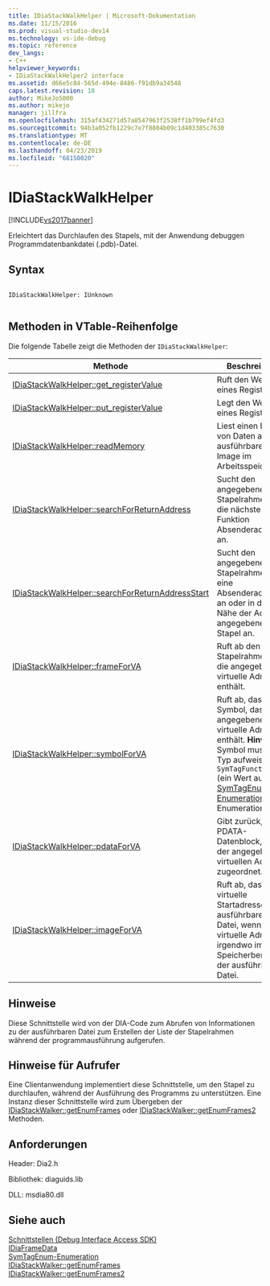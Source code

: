 ```yaml
---
title: IDiaStackWalkHelper | Microsoft-Dokumentation
ms.date: 11/15/2016
ms.prod: visual-studio-dev14
ms.technology: vs-ide-debug
ms.topic: reference
dev_langs:
- C++
helpviewer_keywords:
- IDiaStackWalkHelper2 interface
ms.assetid: d66e5c84-565d-494e-8486-f91db9a34548
caps.latest.revision: 18
author: MikeJo5000
ms.author: mikejo
manager: jillfra
ms.openlocfilehash: 315af434271d57a8547963f2538ff1b799ef4fd3
ms.sourcegitcommit: 94b3a052fb1229c7e7f8804b09c1d403385c7630
ms.translationtype: MT
ms.contentlocale: de-DE
ms.lasthandoff: 04/23/2019
ms.locfileid: "68150020"
---
```

# <a name="idiastackwalkhelper"></a>IDiaStackWalkHelper
[!INCLUDE[vs2017banner](../../includes/vs2017banner.md)]

Erleichtert das Durchlaufen des Stapels, mit der Anwendung debuggen Programmdatenbankdatei (.pdb)-Datei.  
  
## <a name="syntax"></a>Syntax  
  
```  
  
IDiaStackWalkHelper: IUnknown  
  
```  
  
## <a name="methods-in-vtable-order"></a>Methoden in VTable-Reihenfolge  
 Die folgende Tabelle zeigt die Methoden der `IDiaStackWalkHelper`:  
  
|Methode|Beschreibung|  
|------------|-----------------|  
|[IDiaStackWalkHelper::get_registerValue](../../debugger/debug-interface-access/idiastackwalkhelper-get-registervalue.md)|Ruft den Wert eines Registers.|  
|[IDiaStackWalkHelper::put_registerValue](../../debugger/debug-interface-access/idiastackwalkhelper-put-registervalue.md)|Legt den Wert eines Registers.|  
|[IDiaStackWalkHelper::readMemory](../../debugger/debug-interface-access/idiastackwalkhelper-readmemory.md)|Liest einen Block von Daten aus der ausführbaren Datei Image im Arbeitsspeicher.|  
|[IDiaStackWalkHelper::searchForReturnAddress](../../debugger/debug-interface-access/idiastackwalkhelper-searchforreturnaddress.md)|Sucht den angegebenen Stapelrahmen für die nächste Funktion Absenderadresse an.|  
|[IDiaStackWalkHelper::searchForReturnAddressStart](../../debugger/debug-interface-access/idiastackwalkhelper-searchforreturnaddressstart.md)|Sucht den angegebenen Stapelrahmen für eine Absenderadresse an oder in der Nähe der Adresse angegebenen Stapel an.|  
|[IDiaStackWalkHelper::frameForVA](../../debugger/debug-interface-access/idiastackwalkhelper-frameforva.md)|Ruft ab den Stapelrahmen, der die angegebene virtuelle Adresse enthält.|  
|[IDiaStackWalkHelper::symbolForVA](../../debugger/debug-interface-access/idiastackwalkhelper-symbolforva.md)|Ruft ab, das Symbol, das die angegebene virtuelle Adresse enthält. **Hinweis**:  Symbol muss den Typ aufweisen `SymTagFunctionType` (ein Wert aus der [SymTagEnum-Enumeration](../../debugger/debug-interface-access/symtagenum.md) Enumeration).|  
|[IDiaStackWalkHelper::pdataForVA](../../debugger/debug-interface-access/idiastackwalkhelper-pdataforva.md)|Gibt zurück, der PDATA-Datenblock, der der angegebenen virtuellen Adresse zugeordnet.|  
|[IDiaStackWalkHelper::imageForVA](../../debugger/debug-interface-access/idiastackwalkhelper-imageforva.md)|Ruft ab, dass die virtuelle Startadresse einer ausführbaren Datei, wenn eine virtuelle Adresse irgendwo im Speicherbereich der ausführbaren Datei.|  
  
## <a name="remarks"></a>Hinweise  
 Diese Schnittstelle wird von der DIA-Code zum Abrufen von Informationen zu der ausführbaren Datei zum Erstellen der Liste der Stapelrahmen während der programmausführung aufgerufen.  
  
## <a name="notes-for-callers"></a>Hinweise für Aufrufer  
 Eine Clientanwendung implementiert diese Schnittstelle, um den Stapel zu durchlaufen, während der Ausführung des Programms zu unterstützen. Eine Instanz dieser Schnittstelle wird zum Übergeben der [IDiaStackWalker::getEnumFrames](../../debugger/debug-interface-access/idiastackwalker-getenumframes.md) oder [IDiaStackWalker::getEnumFrames2](../../debugger/debug-interface-access/idiastackwalker-getenumframes2.md) Methoden.  
  
## <a name="requirements"></a>Anforderungen  
 Header: Dia2.h  
  
 Bibliothek: diaguids.lib  
  
 DLL: msdia80.dll  
  
## <a name="see-also"></a>Siehe auch  
 [Schnittstellen (Debug Interface Access SDK)](../../debugger/debug-interface-access/interfaces-debug-interface-access-sdk.md)   
 [IDiaFrameData](../../debugger/debug-interface-access/idiaframedata.md)   
 [SymTagEnum-Enumeration](../../debugger/debug-interface-access/symtagenum.md)   
 [IDiaStackWalker::getEnumFrames](../../debugger/debug-interface-access/idiastackwalker-getenumframes.md)   
 [IDiaStackWalker::getEnumFrames2](../../debugger/debug-interface-access/idiastackwalker-getenumframes2.md)
